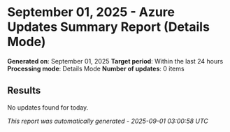 # September 01, 2025 - Azure Updates Summary Report (Details Mode)

**Generated on**: September 01, 2025
**Target period**: Within the last 24 hours
**Processing mode**: Details Mode
**Number of updates**: 0 items

## Results

No updates found for today.


*This report was automatically generated - 2025-09-01 03:00:58 UTC*